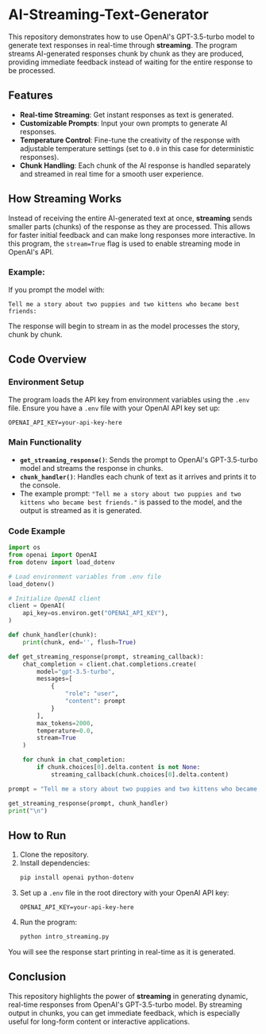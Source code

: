 # AI-Streaming-Text-Generator

This repository demonstrates how to use OpenAI's GPT-3.5-turbo model to generate text responses in real-time through **streaming**. The program streams AI-generated responses chunk by chunk as they are produced, providing immediate feedback instead of waiting for the entire response to be processed.

## Features

- **Real-time Streaming**: Get instant responses as text is generated.
- **Customizable Prompts**: Input your own prompts to generate AI responses.
- **Temperature Control**: Fine-tune the creativity of the response with adjustable temperature settings (set to `0.0` in this case for deterministic responses).
- **Chunk Handling**: Each chunk of the AI response is handled separately and streamed in real time for a smooth user experience.

## How Streaming Works

Instead of receiving the entire AI-generated text at once, **streaming** sends smaller parts (chunks) of the response as they are processed. This allows for faster initial feedback and can make long responses more interactive. In this program, the `stream=True` flag is used to enable streaming mode in OpenAI's API.

### Example:
If you prompt the model with:
```
Tell me a story about two puppies and two kittens who became best friends:
```
The response will begin to stream in as the model processes the story, chunk by chunk.

## Code Overview

### Environment Setup
The program loads the API key from environment variables using the `.env` file. Ensure you have a `.env` file with your OpenAI API key set up:
```
OPENAI_API_KEY=your-api-key-here
```

### Main Functionality
- **`get_streaming_response()`**: Sends the prompt to OpenAI's GPT-3.5-turbo model and streams the response in chunks.
- **`chunk_handler()`**: Handles each chunk of text as it arrives and prints it to the console.
- The example prompt: `"Tell me a story about two puppies and two kittens who became best friends."` is passed to the model, and the output is streamed as it is generated.

### Code Example
```python
import os
from openai import OpenAI
from dotenv import load_dotenv

# Load environment variables from .env file
load_dotenv()

# Initialize OpenAI client
client = OpenAI(
    api_key=os.environ.get("OPENAI_API_KEY"),
)

def chunk_handler(chunk):
    print(chunk, end='', flush=True)

def get_streaming_response(prompt, streaming_callback):
    chat_completion = client.chat.completions.create(
        model="gpt-3.5-turbo",
        messages=[
            {
                "role": "user",
                "content": prompt
            }
        ],
        max_tokens=2000,
        temperature=0.0,
        stream=True
    )

    for chunk in chat_completion:
        if chunk.choices[0].delta.content is not None:
            streaming_callback(chunk.choices[0].delta.content)

prompt = "Tell me a story about two puppies and two kittens who became best friends:"

get_streaming_response(prompt, chunk_handler)
print("\n")
```

## How to Run

1. Clone the repository.
2. Install dependencies:
   ```bash
   pip install openai python-dotenv
   ```
3. Set up a `.env` file in the root directory with your OpenAI API key:
   ```
   OPENAI_API_KEY=your-api-key-here
   ```
4. Run the program:
   ```bash
   python intro_streaming.py
   ```

You will see the response start printing in real-time as it is generated.

## Conclusion

This repository highlights the power of **streaming** in generating dynamic, real-time responses from OpenAI's GPT-3.5-turbo model. By streaming output in chunks, you can get immediate feedback, which is especially useful for long-form content or interactive applications.
